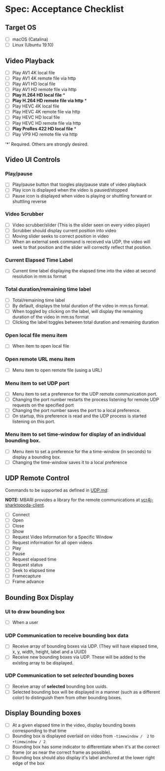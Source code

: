 # Spec: Acceptance Checklist

## Target OS 
- [ ] macOS (Catalina)
- [ ] Linux (Ubuntu 19.10)

## Video Playback

- [ ] Play AV1 4K local file
- [ ] Play AV1 4K remote file via http
- [ ] Play AV1 HD local file
- [ ] Play AV1 HD remote file via http
- [ ] __Play H.264 HD local file__ * 
- [ ] __Play H.264 HD remote file via http__ * 
- [ ] Play HEVC 4K local file
- [ ] Play HEVC 4K remote file via http
- [ ] Play HEVC HD local file
- [ ] Play HEVC HD remote file via http
- [ ] __Play ProRes 422 HD local file__ * 
- [ ] Play VP9 HD remote file via http

'*' Required. Others are strongly desired.

## Video UI Controls

### Play/pause

- [ ] Play/pause button that toogles play/pause state of video playback
- [ ] Play icon is displayed when the video is paused/stopped
- [ ] Pause icon is displayed when video is playing or shuttling forward or shuttling reverse

### Video Scrubber

- [ ] Video scrubber/slider (This is the slider seen on every video player)
- [ ] Scrubber should display current position into video
- [ ] Moving slider seeks to correct position in video
- [ ] When an external seek command is received via UDP, the video will seek to that position and the slider will correctly reflect that position.

### Current Elapsed Time Label

- [ ] Current time label displaying the elapsed time into the video at second resolution in mm:ss format

### Total duration/remaining time label

- [ ] Total/remaining time label 
- [ ] By default, displays the total duration of the video in mm:ss format.
- [ ] When toggled by clicking on the label, will display the remaining duration of the video in mm:ss format
- [ ] Clicking the label toggles between total duration and remaining duration

### Open local file menu item


- [ ] When item to open local file

### Open remote URL menu item

- [ ] Menu item to open remote file (using a URL)

### Menu item to set UDP port

- [ ] Menu item to set a preference for the UDP remote communication port.
- [ ] Changing the port number restarts the process listening for remote UDP requests on the specified port
- [ ] Changing the port number saves the port to a local preference.
- [ ] On startup, this preference is read and the UDP process is started listening on this port.

### Menu item to set time-window for display of an individual bounding box.

- [ ] Menu item to set a preference for the a time-window (in seconds) to display a bounding box.
- [ ] Changing the time-window saves it to a local preference
        
## UDP Remote Control

Commands to be supported as defined in [UDP.md](UDP):

__NOTE:__ MBARI provides a library for the remote communications at [vcr4j-sharktopoda-client](https://github.com/mbari-media-management/vcr4j/tree/master/vcr4j-sharktopoda-client).

- [ ] Connect
- [ ] Open
- [ ] Close
- [ ] Show
- [ ] Request Video Information for a Specific Window 
- [ ] Request information for all open videos
- [ ] Play
- [ ] Pause
- [ ] Request elapsed time 
- [ ] Request status
- [ ] Seek to elapsed time
- [ ] Framecapture
- [ ] Frame advance

## Bounding Box Display

### UI to draw bounding box

- [ ] When a user

### UDP Communication to receive bounding box data

- [ ] Receive array of bounding boxes via UDP. (They will have elapsed time, x, y, width, height, label and a UUID)
- [ ] Receive new bounding boxes via UDP. These will be added to the existing array to be displayed.

### UDP Communication to set _selected_ bounding boxes

- [ ] Receive array of __selected__ bounding box uuids.
- [ ] Selected bounding box will be displayed in a manner (such as a different color) to distinguish them from other bounding boxes.

## Display Bounding boxes

- [ ] At a given elapsed time in the video, display bounding boxes corresponding to that time
- [ ] Bounding box is displayed overlaid on video from `-timewindow /  2` to `+timewindow / 2`
- [ ] Bounding box has some indicator to differentiate when it's at the correct frame (or as near the correct frame as possible).
- [ ] Bounding box should also display it's label anchored at the lower right edge of the box
